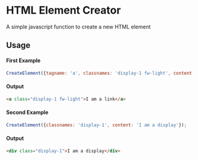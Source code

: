 # HTML Element Creator
A simple javascript function to create a new HTML element

## Usage

#### First Example
```javascript
CreateElement({tagname: 'a', classnames: 'display-1 fw-light', content: 'I am a link'});
```
#### Output
```html
<a class="display-1 fw-light">I am a link</a>

```


#### Second Example
```javascript
CreateElement({classnames: 'display-1', content: 'I am a display'});
```
#### Output
```html
<div class="display-1">I am a display</div>

```
